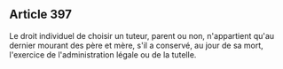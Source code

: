 Article 397
----
Le droit individuel de choisir un tuteur, parent ou non, n'appartient qu'au
dernier mourant des père et mère, s'il a conservé, au jour de sa mort,
l'exercice de l'administration légale ou de la tutelle.
